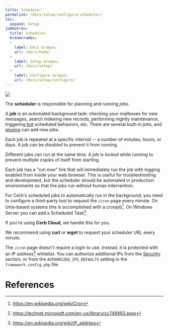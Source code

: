 ```yaml
---
title: Scheduler
permalink: /docs/setup/configure/scheduler/
toc:
  expand: Setup
jumbotron:
  title: Scheduler
  breadcrumbs:
  - 
    label: Docs &raquo;
    url: /docs/home/
  - 
    label: Setup &raquo;
    url: /docs/setup/
  - 
    label: Configure &raquo;
    url: /docs/setup/configure/
---
```


<div class="cerb-screenshot">
<img src="/assets/images/docs/setup/scheduler.png" class="screenshot">
</div>

The **scheduler** is responsible for planning and running _jobs_.

A **job** is an automated background task: checking your mailboxes for new messages, search indexing new records, performing nightly maintenance, triggering [bot](/docs/bots/) scheduled behaviors, etc.  There are several built-in jobs, and [plugins](/docs/plugins/) can add new jobs.

Each job is repeated at a specific _interval_ -- a number of minutes, hours, or days. A job can be _disabled_ to prevent it from running.

Different jobs can run at the same time. A job is _locked_ while running to prevent multiple copies of itself from starting.

Each job has a _"run now"_ link that will immediately run the job with logging enabled from inside your web browser. This is useful for troubleshooting and development, but the scheduler should be automated in production environments so that the jobs run without human intervention.

For Cerb's scheduled jobs to automatically run in the background, you need to configure a third-party tool to request the `/cron` page every minute.  On Unix-based systems this is accomplished with a cronjob[^cronjob]. On Windows Server you can add a Scheduled Task[^windows-scheduled-task].

<div class="cerb-box note">
<p>If you're using <b>Cerb Cloud</b>, we handle this for you.</p>
</div>

We recommend using **curl** or **wget** to request your scheduler URL every minute.

The `/cron` page doesn't require a login to use. Instead, it is protected with an IP address[^ip] whitelist. You can authorize additional IPs from the [Security](/docs/setup/security/) section, or from the `AUTHORIZED_IPS_DEFAULTS` setting in the `framework.config.php` file.


# References

[^cronjob]: <https://en.wikipedia.org/wiki/Cron>

[^windows-scheduled-task]: <https://technet.microsoft.com/en-us/library/cc748993.aspx>

[^ip]: <https://en.wikipedia.org/wiki/IP_address>